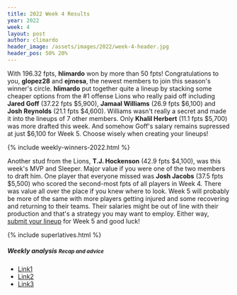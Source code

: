 ```yaml
---
title: 2022 Week 4 Results
year: 2022
week: 4
layout: post
author: climardo
header_image: /assets/images/2022/week-4-header.jpg
header_pos: 50% 20%
---
```


With 196.32 fpts, **hlimardo** won by more than 50 fpts! Congratulations to you, **glopez28** and **ejmesa**, the newest members to join this season's winner's circle. **hlimardo** put together quite a lineup by stacking some cheaper options from the #1 offense Lions who really paid off including **Jared Goff** (37.22 fpts $5,900), **Jamaal Williams** (26.9 fpts $6,100) and **Josh Reynolds** (21.1 fpts $4,600). Williams wasn't really a secret and made it into the lineups of 7 other members. Only **Khalil Herbert** (11.1 fpts $5,700) was more drafted this week. And somehow Goff's salary remains supressed at just $6,100 for Week 5. Choose wisely when creating your lineups! 

{% include weekly-winners-2022.html %}

Another stud from the Lions, **T.J. Hockenson** (42.9 fpts $4,100), was this week's MVP and Sleeper. Major value if you were one of the two members to draft him. One player that everyone missed was **Josh Jacobs** (37.5 fpts $5,500) who scored the second-most fpts of all players in Week 4. There was value all over the place if you knew where to look. Week 5 will probably be more of the same with more players getting injured and some recovering and returning to their teams. Their salaries might be out of line with their production and that's a strategy you may want to employ. Either way, [submit your lineup](/submit) for Week 5 and good luck!

{% include superlatives.html %}

##### Weekly analysis <small class="text-muted">Recap and advice</small>
- [Link1](#)
- [Link2](#)
- [Link3](#)
